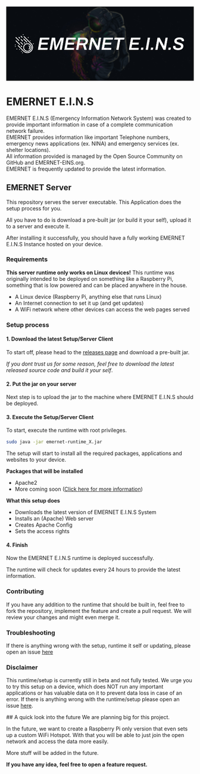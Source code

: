 <p align="center">
<img src="images/banner.jpg" width=750 align="center">
</p>

EMERNET E.I.N.S
=====
EMERNET E.I.N.S (Emergency Information Network System) was created to provide important information in case of a complete communication network failure.<br>
EMERNET provides information like important Telephone numbers, emergency news applications (ex. NINA) and emergency services (ex. shelter locations).<br>
All information provided is managed by the Open Source Community on GitHub and EMERNET-EINS.org.<br>
EMERNET is frequently updated to provide the latest information.


## EMERNET Server
This repository serves the server executable. This Application does the setup process for you.

All you have to do is download a pre-built jar (or build it your self), upload it to a server and execute it.

After installing it successfully, you should have a fully working EMERNET E.I.N.S Instance hosted on your device.

### Requirements
**This server runtime only works on Linux devices!**
This runtime was originally intended to be deployed on something like a Raspberry Pi, something that is low powered and can be placed anywhere in the house.

- A Linux device (Raspberry Pi, anything else that runs Linux)
- An Internet connection to set it up (and get updates)
- A WiFi network where other devices can access the web pages served

### Setup process

#### 1. Download the latest Setup/Server Client
To start off, please head to the [releases page](https://github.com/emernet-eins/server/releases) and download a pre-built jar.

*If you dont trust us for some reason, feel free to download the latest released source code and build it your self*.

#### 2. Put the jar on your server
Next step is to upload the jar to the machine where EMERNET E.I.N.S should be deployed.

#### 3. Execute the Setup/Server Client
To start, execute the runtime with root privileges.
```bash
sudo java -jar emernet-runtime_X.jar
```

The setup will start to install all the required packages, applications and websites to your device.

**Packages that will be installed**
- Apache2
- More coming soon (<a href="#future">Click here for more information</a>)

**What this setup does**
- Downloads the latest version of EMERNET E.I.N.S System
- Installs an (Apache) Web server
- Creates Apache Config
- Sets the access rights

#### 4. Finish
Now the EMERNET E.I.N.S runtime is deployed successfully.

The runtime will check for updates every 24 hours to provide the latest information.

### Contributing
If you have any addition to the runtime that should be built in, feel free to fork the repository, implement the feature and create a pull request. We will review your changes and might even merge it.

### Troubleshooting
If there is anything wrong with the setup, runtime it self or updating, please open an issue [here](https://github.com/emernet-eins/server/issues)

### Disclaimer
This runtime/setup is currently still in beta and not fully tested. We urge you to try this setup on a device, which does NOT run any important applications or has valuable data on it to prevent data loss in case of an error. If there is anything wrong with the runtime/setup please open an issue [here](https://github.com/emernet-eins/server/issues).

<p id="future"></p>
## A quick look into the future
We are planning big for this project.

In the future, we want to create a Raspberry Pi only version that even sets up a custom WiFi Hotspot. With that you will be able to just join the open network and access the data more easily.

More stuff will be added in the future.

**If you have any idea, feel free to open a feature request.**
